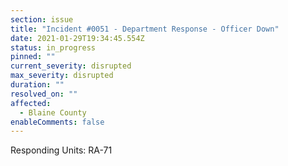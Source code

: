 ```yaml
---
section: issue
title: "Incident #0051 - Department Response - Officer Down"
date: 2021-01-29T19:34:45.554Z
status: in_progress
pinned: ""
current_severity: disrupted
max_severity: disrupted
duration: ""
resolved_on: ""
affected:
  - Blaine County
enableComments: false
---
```

Responding Units: RA-71